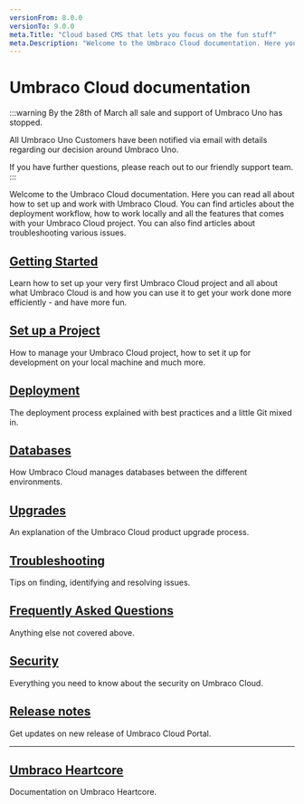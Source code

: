 ```yaml
---
versionFrom: 8.0.0
versionTo: 9.0.0
meta.Title: "Cloud based CMS that lets you focus on the fun stuff"
meta.Description: "Welcome to the Umbraco Cloud documentation. Here you can read all about how to set up and work with Umbraco Cloud. You can find articles about the deployment workflow, how to work locally and all the features that comes with your Umbraco Cloud project. You can also find articles about troubleshooting various issues."
---
```


# Umbraco Cloud documentation

:::warning
By the 28th of March all sale and support of Umbraco Uno has stopped.

All Umbraco Uno Customers have been notified via email with details regarding our decision around Umbraco Uno.

If you have further questions, please reach out to our friendly support team.
:::

Welcome to the Umbraco Cloud documentation. Here you can read all about how to set up and work with Umbraco Cloud. You can find articles about the deployment workflow, how to work locally and all the features that comes with your Umbraco Cloud project. You can also find articles about troubleshooting various issues.

## [Getting Started](Getting-Started/)
Learn how to set up your very first Umbraco Cloud project and all about what Umbraco Cloud is and how you can use it to get your work done more efficiently - and have more fun.

## [Set up a Project](Set-Up/)
How to manage your Umbraco Cloud project, how to set it up for development on your local machine and much more.

## [Deployment](Deployment/)
The deployment process explained with best practices and a little Git mixed in.

## [Databases](Databases/)
How Umbraco Cloud manages databases between the different environments.

## [Upgrades](Upgrades/)
An explanation of the Umbraco Cloud product upgrade process.

## [Troubleshooting](Troubleshooting/)
Tips on finding, identifying and resolving issues.

## [Frequently Asked Questions](Frequently-Asked-Questions/)
Anything else not covered above.

## [Security](Security/)
Everything you need to know about the security on Umbraco Cloud.

## [Release notes](Release-Notes/)
Get updates on new release of Umbraco Cloud Portal.

---

## [Umbraco Heartcore](../Umbraco-Heartcore/)
Documentation on Umbraco Heartcore.

